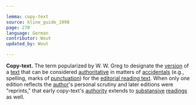 ```yaml
---

lemma: copy-text
source: kline_guide_1998
page: 270
language: German
contributor: Wout
updated_by: Wout

---
```


**Copy-text.** The term popularized by W. W. Greg to designate the [version](version.html) of a [text](text.html) that can be considered [authoritative](authoritative.html) in matters of [accidentals](accidental.html) (e.g., spelling, marks of [punctuation](punctuation.html)) for the [editorial reading text](textEdited.html). When only one edition reflects the [author](author.html)'s personal scrutiny and later editions were "reprints," that early copy-text's [authority](authority.html) extends to [substansive](substantive.html) [readings](reading.html) as well.
